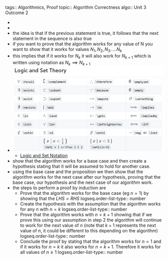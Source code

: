 tags:: Algorithmics, Proof
topic:: Algorithm Correctness
algo:: Unit 3 Outcome 2

-
-
- the idea is that if the previous statement is true, it follows that the next statement in the sequence is also true
- if you want to prove that the algorithm works for any value of N you want to show that it works for  values $N_1, N_2, N_3.....N_k$
- this implies that if it works for $N_k$ it will also work for $N_{k+1}$ which is written using notation as $N_k \implies N_{k+1}$
- ![Latex commands for Logic and Set notation](../assets/logic_set_notation.png)
	- [Logic and Set Notation](https://katex.org/docs/supported#logic-and-set-theory)
- show that the algorithm works for a base case and then create a hypothesis stating that it will be assumed to hold for another case.
- using the base case and the proposition we then show that the algorithm works for the next case after our hypothesis, proving that the base case, our hypothesis and the next case of our algorithm work.
- the steps to perform a proof by induction are
	- Prove that the algorithm works for the base case (eg $n = 1$) by showing that the $LHS = RHS$
	  logseq.order-list-type:: number
	- Create the hypothesis with the assumption that the algorithm works for any $n$ with $n = k$
	  logseq.order-list-type:: number
	- Prove that the algorithm works with $n = k + 1$ showing that if we prove this using our assumption in step 2 the algorithm will continue to work for the next value of $n$ (note that $k + 1$ represents the next value of $n$, it could be different to this depending on the algorithm)
	  logseq.order-list-type:: number
	- Conclude the proof by stating that the algorithm works for $n=1$ and if it works for $n = k$ it also works for $n = k + 1$. Therefore it works for all values of $n \ge 1$
	  logseq.order-list-type:: number